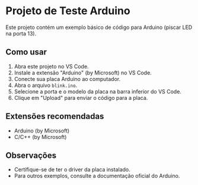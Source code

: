 # Projeto de Teste Arduino

Este projeto contém um exemplo básico de código para Arduino (piscar LED na porta 13).

## Como usar
1. Abra este projeto no VS Code.
2. Instale a extensão "Arduino" (by Microsoft) no VS Code.
3. Conecte sua placa Arduino ao computador.
4. Abra o arquivo `blink.ino`.
5. Selecione a porta e o modelo da placa na barra inferior do VS Code.
6. Clique em "Upload" para enviar o código para a placa.

## Extensões recomendadas
- Arduino (by Microsoft)
- C/C++ (by Microsoft)

## Observações
- Certifique-se de ter o driver da placa instalado.
- Para outros exemplos, consulte a documentação oficial do Arduino.
